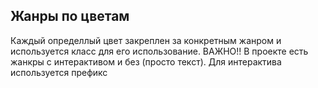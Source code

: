 ## Жанры по цветам
Каждый определлый цвет закреплен за конкретным жанром и используется класс для его использование.
ВАЖНО!! В проекте есть жанкры с интерактивом и без (просто текст). Для интерактива используется префикс




